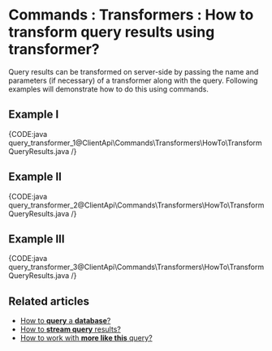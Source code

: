 # Commands : Transformers : How to transform query results using transformer?

Query results can be transformed on server-side by passing the name and parameters (if necessary) of a transformer along with the query. Following examples will demonstrate how to do this using commands.

## Example I

{CODE:java query_transformer_1@ClientApi\Commands\Transformers\HowTo\TransformQueryResults.java /}

## Example II

{CODE:java query_transformer_2@ClientApi\Commands\Transformers\HowTo\TransformQueryResults.java /}

## Example III

{CODE:java query_transformer_3@ClientApi\Commands\Transformers\HowTo\TransformQueryResults.java /}

## Related articles

- [How to **query** a **database**?](../../../client-api/commands/querying/how-to-query-a-database)   
- [How to **stream query** results?](../../../client-api/commands/querying/how-to-stream-query-results)
- [How to work with **more like this** query?](../../../client-api/commands/querying/how-to-work-with-morelikethis-query)
